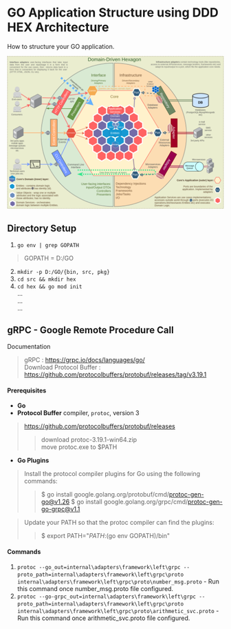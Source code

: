 # GO Application Structure using DDD HEX Architecture
How to structure your GO application.
  
![Domain Driven Design Hexagonal Architecture](Images/DDD_Hex_Arch.png)
  
## Directory Setup  
1. `go env | grep GOPATH`  
> GOPATH = D:/GO  
2. `mkdir -p D:/GO/{bin, src, pkg}`  
3. `cd src && mkdir hex`   
4. `cd hex && go mod init`  
...  
...  
...  
  
## gRPC - Google Remote Procedure Call  
Documentation
> gRPC : https://grpc.io/docs/languages/go/  
> Download Protocol Buffer : https://github.com/protocolbuffers/protobuf/releases/tag/v3.19.1  
  
#### Prerequisites  
- **Go**
- **Protocol Buffer** compiler, `protoc`, version 3  
> https://github.com/protocolbuffers/protobuf/releases  
>> download protoc-3.19.1-win64.zip  
>> move protoc.exe to $PATH  
- **Go Plugins**  
> Install the protocol compiler plugins for Go using the following commands:  
>> $ go install google.golang.org/protobuf/cmd/protoc-gen-go@v1.26
>> $ go install google.golang.org/grpc/cmd/protoc-gen-go-grpc@v1.1  
  
> Update your PATH so that the protoc compiler can find the plugins:  
>> $ export PATH="$PATH:$(go env GOPATH)/bin"  
  
#### Commands
1. `protoc --go_out=internal\adapters\framework\left\grpc --proto_path=internal\adapters\framework\left\grpc\proto internal\adapters\framework\left\grpc\proto\number_msg.proto` - Run this command once number_msg.proto file configured.  
2. `protoc --go-grpc_out=internal\adapters\framework\left\grpc --proto_path=internal\adapters\framework\left\grpc\proto internal\adapters\framework\left\grpc\proto\arithmetic_svc.proto` - Run this command once arithmetic_svc.proto file configured.  
  
  